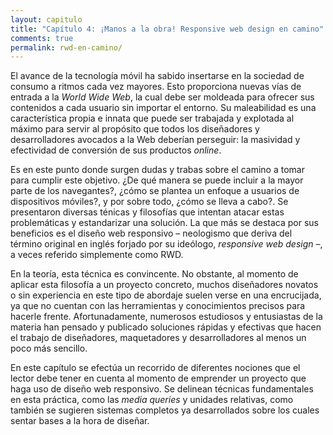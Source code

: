 ```yaml
---
layout: capitulo
title: "Capítulo 4: ¡Manos a la obra! Responsive web design en camino"
comments: true
permalink: rwd-en-camino/
---
```


El avance de la tecnología móvil ha sabido insertarse en la sociedad de consumo a ritmos cada vez mayores. Esto proporciona nuevas vías de entrada a la _World Wide Web_, la cual debe ser moldeada para ofrecer sus contenidos a cada usuario sin importar el entorno. Su maleabilidad es una característica propia e innata que puede ser trabajada y explotada al máximo para servir al propósito que todos los diseñadores y desarrolladores avocados a la Web deberían perseguir: la masividad y efectividad de conversión de sus productos _online_.

Es en este punto donde surgen dudas y trabas sobre el camino a tomar para cumplir este objetivo. ¿De qué manera se puede incluir a la mayor parte de los navegantes?, ¿cómo se plantea un enfoque a usuarios de dispositivos móviles?, y por sobre todo, ¿cómo se lleva a cabo?. Se presentaron diversas ténicas y filosofías que intentan atacar estas problemáticas y estandarizar una solución. La que más se destaca por sus beneficios es el diseño web responsivo – neologismo que deriva del término original en inglés forjado por su ideólogo, _responsive web design_ –, a veces referido simplemente como RWD.

En la teoría, esta técnica es convincente. No obstante, al momento de aplicar esta filosofía a un proyecto concreto, muchos diseñadores novatos o sin experiencia en este tipo de abordaje suelen verse en una encrucijada, ya que no cuentan con las herramientas y conocimientos precisos para hacerle frente. Afortunadamente, numerosos estudiosos y entusiastas de la materia han pensado y publicado soluciones rápidas y efectivas que hacen el trabajo de diseñadores, maquetadores y desarrolladores al menos un poco más sencillo.

En este capítulo se efectúa un recorrido de diferentes nociones que el lector debe tener en cuenta al momento de emprender un proyecto que haga uso de diseño web responsivo. Se delinean técnicas fundamentales en esta práctica, como las _media queries_ y unidades relativas, como también se sugieren sistemas completos ya desarrollados sobre los cuales sentar bases a la hora de diseñar. 
